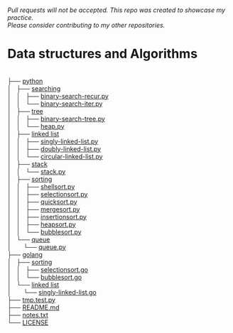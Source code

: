 <!-- tree --dirsfirst -trH '' -->
<h6>Pull requests will not be accepted. This repo was created to showcase my practice.<br>Please consider contributing to my other repositories.</h3>
<h1>Data structures and Algorithms</h4><p>
<a href=""></a><br>
├── <a href="/python/">python</a><br>
│   ├── <a href="/python/searching/">searching</a><br>
│   │   ├── <a href="/python/searching/binary-search-recur.py">binary-search-recur.py</a><br>
│   │   └── <a href="/python/searching/binary-search-iter.py">binary-search-iter.py</a><br>
│   ├── <a href="/python/tree/">tree</a><br>
│   │   ├── <a href="/python/tree/binary-search-tree.py">binary-search-tree.py</a><br>
│   │   └── <a href="/python/tree/heap.py">heap.py</a><br>
│   ├── <a href="/python/linked%20list/">linked list</a><br>
│   │   ├── <a href="/python/linked%20list/singly-linked-list.py">singly-linked-list.py</a><br>
│   │   ├── <a href="/python/linked%20list/doubly-linked-list.py">doubly-linked-list.py</a><br>
│   │   └── <a href="/python/linked%20list/circular-linked-list.py">circular-linked-list.py</a><br>
│   ├── <a href="/python/stack/">stack</a><br>
│   │   └── <a href="/python/stack/stack.py">stack.py</a><br>
│   ├── <a href="/python/sorting/">sorting</a><br>
│   │   ├── <a href="/python/sorting/shellsort.py">shellsort.py</a><br>
│   │   ├── <a href="/python/sorting/selectionsort.py">selectionsort.py</a><br>
│   │   ├── <a href="/python/sorting/quicksort.py">quicksort.py</a><br>
│   │   ├── <a href="/python/sorting/mergesort.py">mergesort.py</a><br>
│   │   ├── <a href="/python/sorting/insertionsort.py">insertionsort.py</a><br>
│   │   ├── <a href="/python/sorting/heapsort.py">heapsort.py</a><br>
│   │   └── <a href="/python/sorting/bubblesort.py">bubblesort.py</a><br>
│   └── <a href="/python/queue/">queue</a><br>
│   &nbsp;&nbsp;&nbsp; └── <a href="/python/queue/queue.py">queue.py</a><br>
├── <a href="/golang/">golang</a><br>
│   ├── <a href="/golang/sorting/">sorting</a><br>
│   │   ├── <a href="/golang/sorting/selectionsort.go">selectionsort.go</a><br>
│   │   └── <a href="/golang/sorting/bubblesort.go">bubblesort.go</a><br>
│   └── <a href="/golang/linked%20list/">linked list</a><br>
│   &nbsp;&nbsp;&nbsp; └── <a href="/golang/linked%20list/singly-linked-list.go">singly-linked-list.go</a><br>
├── <a href="/tmp.test.py">tmp.test.py</a><br>
├── <a href="/README.md">README.md</a><br>
├── <a href="/notes.txt">notes.txt</a><br>
└── <a href="/LICENSE">LICENSE</a>